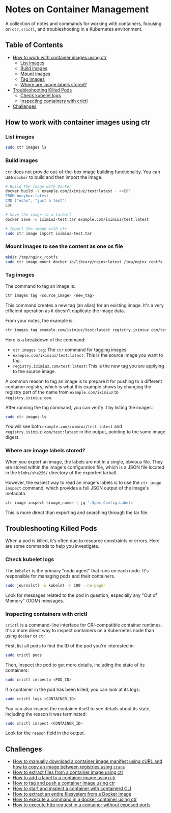 # Notes on Container Management

A collection of notes and commands for working with containers, focusing on `ctr`, `crictl`, and troubleshooting in a Kubernetes environment.

## Table of Contents

- [How to work with container images using ctr](#how-to-work-with-container-images-using-ctr)
  - [List images](#list-images)
  - [Build images](#build-images)
  - [Mount images](#mount-images)
  - [Tag images](#tag-images)
  - [Where are image labels stored?](#where-are-image-labels-stored)
- [Troubleshooting Killed Pods](#troubleshooting-killed-pods)
  - [Check kubelet logs](#check-kubelet-logs)
  - [Inspecting containers with crictl](#inspecting-containers-with-crictl)
- [Challenges](#challenges)

## How to work with container images using ctr

### List images

```bash
sudo ctr images ls
```

### Build images

`ctr` does not provide out-of-the-box image building functionality. You can use `docker` to build and then import the image.

```bash
# Build the image with Docker
docker build -t example.com/iximiuz/test:latest - <<EOF
FROM busybox:latest
CMD ["echo", "just a test"]
EOF

# Save the image to a tarball
docker save -o iximiuz-test.tar example.com/iximiuz/test:latest

# Import the image with ctr
sudo ctr image import iximiuz-test.tar
```

### Mount images to see the content as one os file

```bash
mkdir /tmp/nginx_rootfs
sudo ctr image mount docker.io/library/nginx:latest /tmp/nginx_rootfs
```

### Tag images

The command to tag an image is:

```bash
ctr images tag <source_image> <new_tag>
```

This command creates a new tag (an alias) for an existing image. It's a very efficient operation as it doesn't duplicate the image data.

From your notes, the example is:

```bash
ctr images tag example.com/iximiuz/test:latest registry.iximiuz.com/test:latest
```

Here is a breakdown of the command:

*   `ctr images tag`: The `ctr` command for tagging images.
*   `example.com/iximiuz/test:latest`: This is the source image you want to tag.
*   `registry.iximiuz.com/test:latest`: This is the new tag you are applying to the source image.

A common reason to tag an image is to prepare it for pushing to a different container registry, which is what this example shows by changing the registry part of the name from `example.com/iximiuz` to `registry.iximiuz.com`.

After running the tag command, you can verify it by listing the images:

```bash
sudo ctr images ls
```

You will see both `example.com/iximiuz/test:latest` and `registry.iximiuz.com/test:latest` in the output, pointing to the same image digest.

### Where are image labels stored?

When you export an image, the labels are not in a single, obvious file. They are stored within the image's configuration file, which is a JSON file located in the `blobs/sha256/` directory of the exported tarball.

However, the easiest way to read an image's labels is to use the `ctr image inspect` command, which provides a full JSON output of the image's metadata.

```bash
ctr image inspect <image_name> | jq '.Spec.Config.Labels'
```
This is more direct than exporting and searching through the tar file.

## Troubleshooting Killed Pods

When a pod is killed, it's often due to resource constraints or errors. Here are some commands to help you investigate.

### Check kubelet logs

The `kubelet` is the primary "node agent" that runs on each node. It's responsible for managing pods and their containers.

```bash
sudo journalctl -u kubelet -n 100 --no-pager
```

Look for messages related to the pod in question, especially any "Out of Memory" (OOM) messages.

### Inspecting containers with crictl

`crictl` is a command-line interface for CRI-compatible container runtimes. It's a more direct way to inspect containers on a Kubernetes node than using `docker` or `ctr`.

First, list all pods to find the ID of the pod you're interested in:

```bash
sudo crictl pods
```

Then, inspect the pod to get more details, including the state of its containers:

```bash
sudo crictl inspectp <POD_ID>
```

If a container in the pod has been killed, you can look at its logs:

```bash
sudo crictl logs <CONTAINER_ID>
```

You can also inspect the container itself to see details about its state, including the reason it was terminated:

```bash
sudo crictl inspect <CONTAINER_ID>
```

Look for the `reason` field in the output.

## Challenges


- [How to manually download a container image manifest using cURL and how to copy an image between registries using `crane`](./challenge-copy-from-one-registry-to-another.md)
- [How to extract files from a container image using ctr](./challenge-extract-files-from-container-image-using-ctr.md)
- [How to add a label to a container image using ctr](./challenge-add-label-using-ctr.md)
- [How to tag and push a container image using ctr](./challenge-tag-push-container-image-using-ctr.md)
- [How to start and inspect a container with containerd CLI](./challenge-start-and-inspect-container-with-containerd-cli.md)
- [How to extract an entire filesystem from a Docker image](./challenge-extract-entire-filesystem-from-docker-container.md)
- [How to execute a command in a docker container using ctr](./challenge-execute-a-command-in-a-docker-container-using-ctr.md)
- [How to execute http request in a container without exposed ports](./challenge-execute-http-request-in-a-container-without-exposed-ports.md)
